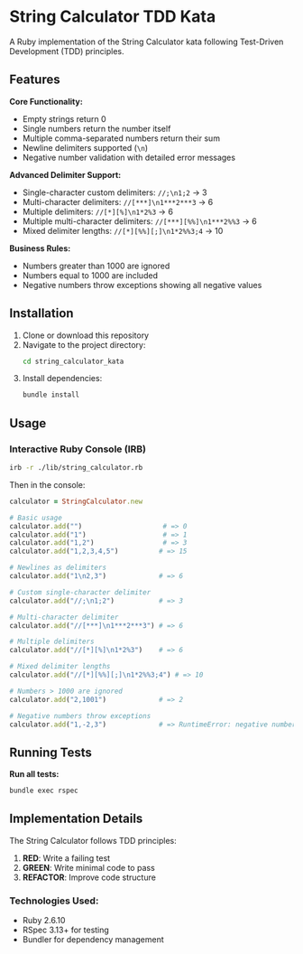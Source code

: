 # String Calculator TDD Kata

A Ruby implementation of the String Calculator kata following Test-Driven Development (TDD) principles.

## Features

**Core Functionality:**
- Empty strings return 0
- Single numbers return the number itself
- Multiple comma-separated numbers return their sum
- Newline delimiters supported (`\n`)
- Negative number validation with detailed error messages

**Advanced Delimiter Support:**
- Single-character custom delimiters: `//;\n1;2` → 3
- Multi-character delimiters: `//[***]\n1***2***3` → 6
- Multiple delimiters: `//[*][%]\n1*2%3` → 6
- Multiple multi-character delimiters: `//[***][%%]\n1***2%%3` → 6
- Mixed delimiter lengths: `//[*][%%][;]\n1*2%%3;4` → 10

**Business Rules:**
- Numbers greater than 1000 are ignored
- Numbers equal to 1000 are included
- Negative numbers throw exceptions showing all negative values

## Installation

1. Clone or download this repository
2. Navigate to the project directory:
   ```bash
   cd string_calculator_kata
   ```
3. Install dependencies:
   ```bash
   bundle install
   ```

## Usage

### Interactive Ruby Console (IRB)

```bash
irb -r ./lib/string_calculator.rb
```

Then in the console:
```ruby
calculator = StringCalculator.new

# Basic usage
calculator.add("")                    # => 0
calculator.add("1")                   # => 1
calculator.add("1,2")                 # => 3
calculator.add("1,2,3,4,5")          # => 15

# Newlines as delimiters
calculator.add("1\n2,3")             # => 6

# Custom single-character delimiter
calculator.add("//;\n1;2")           # => 3

# Multi-character delimiter
calculator.add("//[***]\n1***2***3") # => 6

# Multiple delimiters
calculator.add("//[*][%]\n1*2%3")    # => 6

# Mixed delimiter lengths
calculator.add("//[*][%%][;]\n1*2%%3;4") # => 10

# Numbers > 1000 are ignored
calculator.add("2,1001")             # => 2

# Negative numbers throw exceptions
calculator.add("1,-2,3")             # => RuntimeError: negative numbers not allowed -2
```

## Running Tests

**Run all tests:**
```bash
bundle exec rspec
```

## Implementation Details

The String Calculator follows TDD principles:

1. **RED**: Write a failing test
2. **GREEN**: Write minimal code to pass
3. **REFACTOR**: Improve code structure

### Technologies Used:
- Ruby 2.6.10
- RSpec 3.13+ for testing
- Bundler for dependency management

